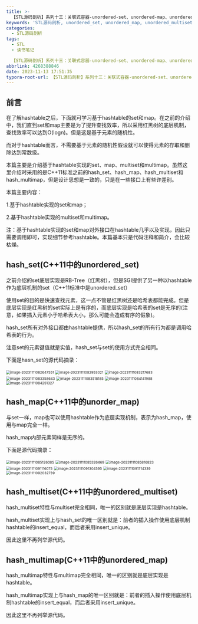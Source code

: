 ```yaml
---
title: >-
  【STL源码剖析】系列十三：关联式容器-unordered-set、unordered-map、unordered-multiset和unordered-multimap
keywords: 'STL源码剖析, unordered_set, unordered_map, unordered_multiset, unordered_multimap'
categories:
  - STL源码剖析
tags:
  - STL
  - 读书笔记

  【STL源码剖析】系列十三：关联式容器-unordered-set、unordered-map、unordered-multiset和unordered-multimap
abbrlink: 4268388846
date: 2023-11-13 17:51:35
typora-root-url: 【STL源码剖析】系列十三：关联式容器-unordered-set、unordered-map、unordered-multiset和unordered-multimap
---
```


## 前言

在了解hashtable之后，下面就可学习基于hashtable的set和map。在之前的介绍中，我们直到set和map主要是为了提升查找效率，所以采用红黑树的底层机制，查找效率可以达到O(logn)。但是这是基于元素的随机性。

而对于hashtable而言，不需要基于元素的随机性假设就可以使得元素的存取和删除达到常数级。

本篇主要是介绍基于hashtable实现的set、map、multiset和multimap。虽然这里介绍时采用的是C++11标准之前的hash_set、hash_map、hash_multiset和hash_multimap，但是设计思想是一致的，只是在一些接口上有些许差别。

本篇主要内容：

1.基于hashtable实现的set和map；

2.基于hashtable实现的multiset和multimap。

注：基于hashtable实现的set和map对外接口在hashtable几乎以及实现，因此只需要调用即可，实现细节参考hashtable。本篇基本只是代码注释和简介，会比较枯燥。

<!-- more -->

## hash_set(C++11中的unordered_set)

之前介绍的set底层实现是RB-Tree（红黑树），但是SGI提供了另一种以hashtable作为底层机制的set（C++11标准中是unordered_set）

使用set的目的是快速查找元素，这一点不管是红黑树还是哈希表都能完成。但是底层实现是红黑树的set实际上是有序的，而底层实现是哈希表的set是无序的(注意，如果插入元素小于哈希表大小，那么可能会造成有序的假象)。

hash_set所有对外接口都由hashtable提供，所以hash_set的所有行为都是调用哈希表的行为。

注意set的元素键值就是实值，hash_set与set的使用方式完全相同。

下面是hasn_set的源代码摘录：

<img src="5-8-1.png" alt="image-20231111082647551" style="zoom:67%;" />

<img src="5-8-2.png" alt="image-20231111082953021" style="zoom:67%;" />

<img src="5-8-3.png" alt="image-20231111083217683" style="zoom:67%;" />

<img src="5-7-32.png" alt="image-20231111083358643" style="zoom:67%;" />

<img src="5-8-4.png" alt="image-20231111083518185" style="zoom:67%;" />

<img src="5-8-5.png" alt="image-20231111084141988" style="zoom:67%;" />

<img src="5-8-6.png" alt="image-20231111084251327" style="zoom:67%;" />

## hash_map(C++11中的unorder_map)

与set一样，map也可以使用hashtable作为底层实现机制，表示为hash_map，使用与map完全一样。

hash_map内部元素同样是无序的。

下面是源代码摘录：

<img src="5-8-7.png" alt="image-20231111085126085" style="zoom:67%;" />

<img src="5-8-8.png" alt="image-20231111085326469" style="zoom:67%;" />

<img src="5-8-9.png" alt="image-20231111085816823" style="zoom:67%;" />

<img src="5-8-10.png" alt="image-20231111091116075" style="zoom:67%;" />

<img src="5-8-11.png" alt="image-20231111091304595" style="zoom:67%;" />

<img src="5-8-12.png" alt="image-20231111091714339" style="zoom:67%;" />

<img src="5-8-13.png" alt="image-20231111092032739" style="zoom:67%;" />

## hash_multiset(C++11中的unordered_multiset)

hash_multiset特性与multiset完全相同，唯一的区别就是底层实现是hashtable。

hash_multiset实现上与hash_set的唯一区别就是：前者的插入操作使用底层机制hashtable的insert_equal，而后者采用insert_unique。

因此这里不再列举源代码。



## hash_multimap(C++11中的unordered_map)

hash_multimap特性与multimap完全相同，唯一的区别就是底层实现是hashtable。

hash_multimap实现上与hash_map的唯一区别就是：前者的插入操作使用底层机制hashtable的insert_equal，而后者采用insert_unique。

因此这里不再列举源代码。
